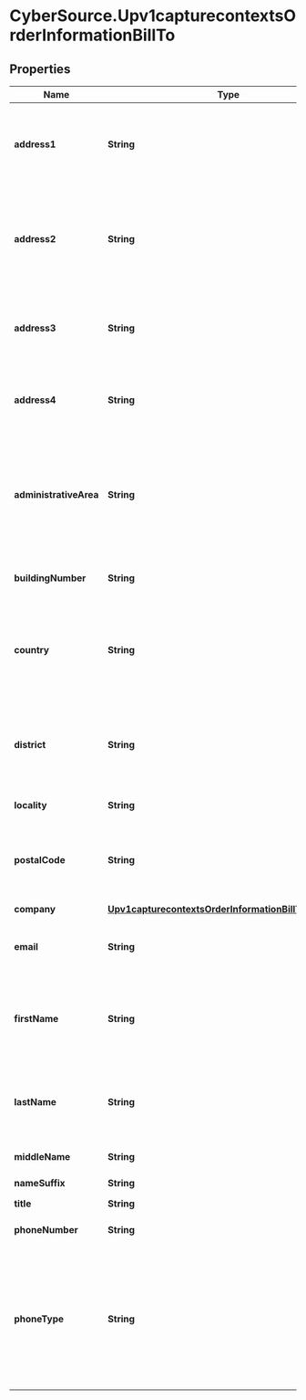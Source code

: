 # CyberSource.Upv1capturecontextsOrderInformationBillTo

## Properties
Name | Type | Description | Notes
------------ | ------------- | ------------- | -------------
**address1** | **String** | Payment card billing street address as it appears on the credit card issuer&#39;s records.  | [optional] 
**address2** | **String** | Used for additional address information. For example: _Attention: Accounts Payable_ Optional field.  | [optional] 
**address3** | **String** | Additional address information (third line of the billing address) | [optional] 
**address4** | **String** | Additional address information (fourth line of the billing address)  | [optional] 
**administrativeArea** | **String** | State or province of the billing address. Use the [State, Province, and Territory Codes for the United States and Canada](https://developer.cybersource.com/library/documentation/sbc/quickref/states_and_provinces.pdf).  | [optional] 
**buildingNumber** | **String** | Building number in the street address.  | [optional] 
**country** | **String** | Payment card billing country. Use the two-character [ISO Standard Country Codes](http://apps.cybersource.com/library/documentation/sbc/quickref/countries_alpha_list.pdf).  | [optional] 
**district** | **String** | Customer&#39;s neighborhood, community, or region (a barrio in Brazil) within the city or municipality  | [optional] 
**locality** | **String** | Payment card billing city.  | [optional] 
**postalCode** | **String** | Postal code for the billing address. The postal code must consist of 5 to 9 digits.  | [optional] 
**company** | [**Upv1capturecontextsOrderInformationBillToCompany**](Upv1capturecontextsOrderInformationBillToCompany.md) |  | [optional] 
**email** | **String** | Customer&#39;s email address, including the full domain name.  | [optional] 
**firstName** | **String** | Customer&#39;s first name. This name must be the same as the name on the card | [optional] 
**lastName** | **String** | Customer&#39;s last name. This name must be the same as the name on the card.  | [optional] 
**middleName** | **String** | Customer&#39;s middle name.  | [optional] 
**nameSuffix** | **String** | Customer&#39;s name suffix.  | [optional] 
**title** | **String** | Title.  | [optional] 
**phoneNumber** | **String** | Customer&#39;s phone number.  | [optional] 
**phoneType** | **String** | Customer&#39;s phone number type.  #### For Payouts: This field may be sent only for FDC Compass.  Possible Values: * day * home * night * work  | [optional] 


